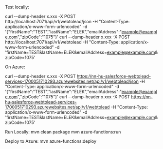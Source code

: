 Test locally:


curl --dump-header x.xxx -X POST http://localhost:7071/api/v1/webtolead/json -H "Content-Type: application/x-www-form-urlencoded" -d '{"firstName":"TEST","lastName":"ELEK","emailAddress":"example@example.com","zipCode":"1075"}'
curl --dump-header x.xxx -X POST http://localhost:7071/api/v1/webtolead -H "Content-Type: application/x-www-form-urlencoded" -d 'firstName=TEST&lastName=ELEK&emailAddress=example@example.com&zipCode=1075'

On Azure:

curl --dump-header x.xxx -X POST https://nn-hu-salesforce-webtolead-services-1700051710293.azurewebsites.net/api/v1/webtolead/json -H "Content-Type: application/x-www-form-urlencoded" -d '{"firstName":"TEST","lastName":"ELEK","emailAddress":"example@example.com","zipCode":"1075"}'
curl --dump-header x.xxx -X POST https://nn-hu-salesforce-webtolead-services-1700051710293.azurewebsites.net/api/v1/webtolead -H "Content-Type: application/x-www-form-urlencoded" -d 'firstName=TEST&lastName=ELEK&emailAddress=example@example.com&zipCode=1075'


Run Locally:
mvn clean package
mvn azure-functions:run

Deploy to Azure:
mvn azure-functions:deploy
